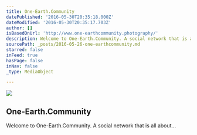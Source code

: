 ```yaml
---
title: One-Earth.Community
datePublished: '2016-05-30T20:35:18.000Z'
dateModified: '2016-05-30T20:35:17.703Z'
author: []
isBasedOnUrl: 'http://www.one-earthcommunity.photography/'
description: Welcome to One-Earth.Community. A social network that is all about...
sourcePath: _posts/2016-05-26-one-earthcommunity.md
starred: false
inFeed: true
hasPage: false
inNav: false
_type: MediaObject

---
```

<article style=""><img src="https://s3-us-west-2.amazonaws.com/the-grid-img/p/0f60ada4427d09c5582d746addeed49347b83490.jpg" /><h1>One-Earth.Community</h1><p>Welcome to One-Earth.Community. A social network that is all about...</p></article>